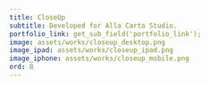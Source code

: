```yaml
---
title: CloseUp
subtitle: Developed for Alla Carta Studio.
portfolio_link: get_sub_field('portfolio_link');
image: assets/works/closeup_desktop.png
image_ipad: assets/works/closeup_ipad.png
image_iphone: assets/works/closeup_mobile.png
ord: 8
---
```


